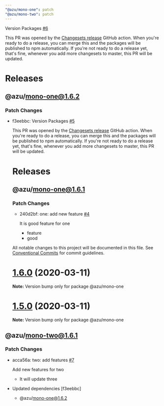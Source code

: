 ```yaml
---
"@azu/mono-one": patch
"@azu/mono-two": patch
---
```

    
Version Packages [#6](https://github.com/azu/monorepo-release-changesets/pull/6)
    
This PR was opened by the [Changesets release](https://github.com/changesets/action) GitHub action. When you're ready to do a release, you can merge this and the packages will be published to npm automatically. If you're not ready to do a release yet, that's fine, whenever you add more changesets to master, this PR will be updated.

# Releases
## @azu/mono-one@1.6.2

### Patch Changes

-   f3eebbc: Version Packages [#5](https://github.com/azu/monorepo-release-changesets/pull/5)

    This PR was opened by the [Changesets release](https://github.com/changesets/action) GitHub action. When you're ready to do a release, you can merge this and the packages will be published to npm automatically. If you're not ready to do a release yet, that's fine, whenever you add more changesets to master, this PR will be updated.

    # Releases

    ## @azu/mono-one@1.6.1

    ### Patch Changes

    -   240d2bf: one: add new feature [#4](https://github.com/azu/monorepo-release-changesets/pull/4)

        It is good feature for one

        -   feature
        -   good

    All notable changes to this project will be documented in this file.
    See [Conventional Commits](https://conventionalcommits.org) for commit guidelines.

    # [1.6.0](https://github.com/azu/monorepo-release-changesets/compare/v1.5.0...v1.6.0) (2020-03-11)

    **Note:** Version bump only for package @azu/mono-one

    # [1.5.0](https://github.com/azu/monorepo-release-changesets/compare/v1.4.1...v1.5.0) (2020-03-11)

    **Note:** Version bump only for package @azu/mono-one

 ## @azu/mono-two@1.6.1

### Patch Changes

-   acca56a: two: add features [#7](https://github.com/azu/monorepo-release-changesets/pull/7)

    Add new features for two

    -   It will update three
-   Updated dependencies [f3eebbc]
    -   @azu/mono-one@1.6.2


